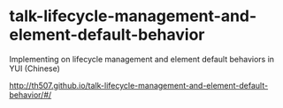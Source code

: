 talk-lifecycle-management-and-element-default-behavior
======================================================

Implementing on lifecycle management and element default behaviors in YUI (Chinese)

http://th507.github.io/talk-lifecycle-management-and-element-default-behavior/#/

